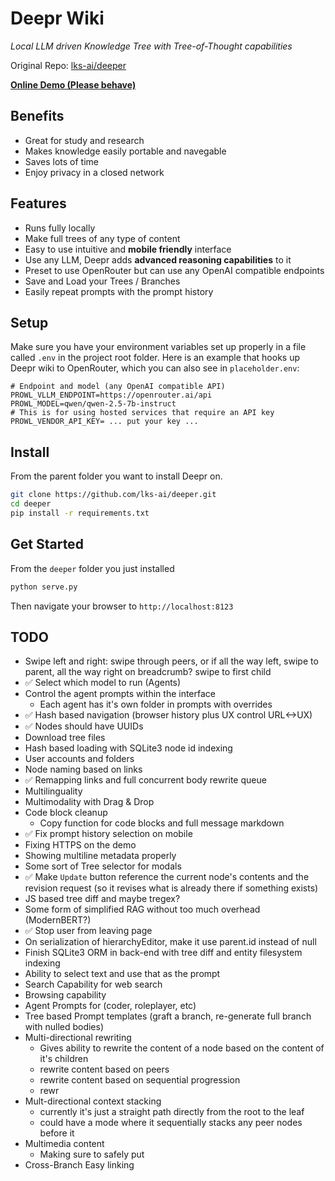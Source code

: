 # Deepr Wiki
*Local LLM driven Knowledge Tree with Tree-of-Thought capabilities*

Original Repo: [lks-ai/deeper](https://github.com/lks-ai/deeper)

**[Online Demo (Please behave)](http://deepr.wiki)**

## Benefits
- Great for study and research
- Makes knowledge easily portable and navegable
- Saves lots of time
- Enjoy privacy in a closed network

## Features
- Runs fully locally
- Make full trees of any type of content
- Easy to use intuitive and **mobile friendly** interface
- Use any LLM, Deepr adds **advanced reasoning capabilities** to it
- Preset to use OpenRouter but can use any OpenAI compatible endpoints
- Save and Load your Trees / Branches
- Easily repeat prompts with the prompt history

## Setup
Make sure you have your environment variables set up properly in a file called `.env` in the project root folder. Here is an example that hooks up Deepr wiki to OpenRouter, which you can also see in `placeholder.env`:
```.env
# Endpoint and model (any OpenAI compatible API)
PROWL_VLLM_ENDPOINT=https://openrouter.ai/api
PROWL_MODEL=qwen/qwen-2.5-7b-instruct
# This is for using hosted services that require an API key
PROWL_VENDOR_API_KEY= ... put your key ...
```

## Install
From the parent folder you want to install Deepr on.
```sh
git clone https://github.com/lks-ai/deeper.git
cd deeper
pip install -r requirements.txt
```

## Get Started
From the `deeper` folder you just installed
```sh
python serve.py
```
Then navigate your browser to `http://localhost:8123`


## TODO
- Swipe left and right: swipe through peers, or if all the way left, swipe to parent, all the way right on breadcrumb? swipe to first child
- ✅ Select which model to run (Agents)
- Control the agent prompts within the interface
    - Each agent has it's own folder in prompts with overrides
- ✅ Hash based navigation (browser history plus UX control URL<->UX)
- ✅ Nodes should have UUIDs
- Download tree files
- Hash based loading with SQLite3 node id indexing
- User accounts and folders
- Node naming based on links
- ✅ Remapping links and full concurrent body rewrite queue
- Multilinguality
- Multimodality with Drag & Drop
- Code block cleanup
    - Copy function for code blocks and full message markdown
- ✅ Fix prompt history selection on mobile
- Fixing HTTPS on the demo
- Showing multiline metadata properly
- Some sort of Tree selector for modals
- ✅ Make `Update` button reference the current node's contents and the revision request (so it revises what is already there if something exists)
- JS based tree diff and maybe tregex?
- Some form of simplified RAG without too much overhead (ModernBERT?)
- ✅ Stop user from leaving page
- On serialization of hierarchyEditor, make it use parent.id instead of null
- Finish SQLite3 ORM in back-end with tree diff and entity filesystem indexing
- Ability to select text and use that as the prompt
- Search Capability for web search
- Browsing capability
- Agent Prompts for (coder, roleplayer, etc)
- Tree based Prompt templates (graft a branch, re-generate full branch with nulled bodies)
- Multi-directional rewriting
    - Gives ability to rewrite the content of a node based on the content of it's children
    - rewrite content based on peers
    - rewrite content based on sequential progression
    - rewr
- Mult-directional context stacking
    - currently it's just a straight path directly from the root to the leaf
    - could have a mode where it sequentially stacks any peer nodes before it
- Multimedia content
    - Making sure to safely put 
- Cross-Branch Easy linking